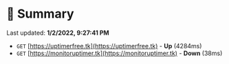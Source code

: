 # 📖 Summary
Last updated: **1/2/2022, 9:27:41 PM**

- `GET` [https://uptimerfree.tk](https://uptimerfree.tk) - **Up** (4284ms)
- `GET` [https://monitoruptimer.tk](https://monitoruptimer.tk) - **Down** (38ms)
